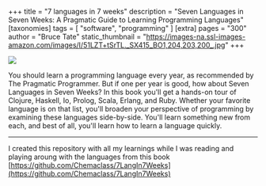 +++
title = "7 languages in 7 weeks"
description = "Seven Languages in Seven Weeks: A Pragmatic Guide to Learning Programming Languages"
[taxonomies]
tags = [ "software", "programming" ]
[extra]
pages = "300"
author = "Bruce Tate"
static_thumbnail = "https://images-na.ssl-images-amazon.com/images/I/51LZT+tSrTL._SX415_BO1,204,203,200_.jpg"
+++

<a target="_blank"  href="https://www.amazon.de/gp/product/193435659X/ref=as_li_tl?ie=UTF8&camp=1638&creative=6742&creativeASIN=193435659X&linkCode=as2&tag=chemaclass-21&linkId=fa50ecf6c9d9781d7a5a1672904ec5a3">
    <img border="0" src="https://images-na.ssl-images-amazon.com/images/I/51LZT+tSrTL._SX415_BO1,204,203,200_.jpg" >
</a>

<!-- more -->

You should learn a programming language every year, as recommended by The Pragmatic Programmer. But if one per year is
good, how about Seven Languages in Seven Weeks? In this book you'll get a hands-on tour of Clojure, Haskell, Io, Prolog,
Scala, Erlang, and Ruby. Whether your favorite language is on that list, you'll broaden your perspective of
programming by examining these languages side-by-side. You'll learn something new from each, and best of all, you'll
learn how to learn a language quickly.

---

I created this repository with all my learnings while I was reading and playing aroung with the languages from this book
[https://github.com/Chemaclass/7LangIn7Weeks](https://github.com/Chemaclass/7LangIn7Weeks)
